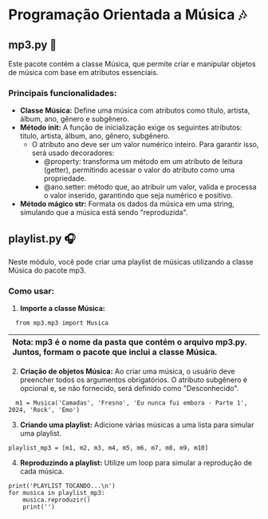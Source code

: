 # Programação Orientada a Música 🎶

## mp3.py 🎼
Este pacote contém a classe Música, que permite criar e manipular objetos de música com base em atributos essenciais.

### Principais funcionalidades:

- <b>Classe Música:</b> Define uma música com atributos como título, artista, álbum, ano, gênero e subgênero.
- <b>Método __init__:</b> A função de inicialização exige os seguintes atributos: titulo, artista, álbum, ano, gênero, subgênero.
  - O atributo ano deve ser um valor numérico inteiro. Para garantir isso, será usado decoradores:
    - @property: transforma um método em um atributo de leitura (getter), permitindo acessar o valor do atributo como uma propriedade.
    - @ano.setter: método que, ao atribuir um valor, valida e processa o valor inserido, garantindo que seja numérico e positivo. 
- <b>Método mágico __str__:</b> Formata os dados da música em uma string, simulando que a música está sendo "reproduzida".

## playlist.py 🎧
Neste módulo, você pode criar uma playlist de músicas utilizando a classe Música do pacote mp3.

### Como usar:
1. <b>Importe a classe Música:</b>

```
  from mp3.mp3 import Musica
```
| Nota: mp3 é o nome da pasta que contém o arquivo mp3.py. Juntos, formam o pacote que inclui a classe Música. |
| :---------- |

2. <b>Criação de objetos Música:</b> Ao criar uma música, o usuário deve preencher todos os argumentos obrigatórios. O atributo subgênero é opcional e, se não fornecido, será definido como "Desconhecido".

```
  m1 = Musica('Camadas', 'Fresno', 'Eu nunca fui embora - Parte 1', 2024, 'Rock', 'Emo')
```

3. <b>Criando uma playlist:</b> Adicione várias músicas a uma lista para simular uma playlist.
```
playlist_mp3 = [m1, m2, m3, m4, m5, m6, m7, m8, m9, m10]
```

4. <b>Reproduzindo a playlist:</b> Utilize um loop para simular a reprodução de cada música.
```
print('PLAYLIST TOCANDO...\n')
for musica in playlist_mp3:
    musica.reproduzir()
    print('')
```
